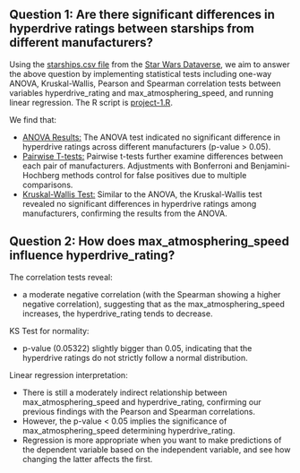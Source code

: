 ## Question 1: Are there significant differences in hyperdrive ratings between starships from different manufacturers?

Using the [starships.csv file](https://github.com/mariaciko/Statistical-tests/blob/main/starships.csv) from the [Star Wars Dataverse](https://www.kaggle.com/datasets/jsphyg/star-wars), we aim to answer the above question by implementing statistical tests including one-way ANOVA, Kruskal-Wallis, Pearson and Spearman correlation tests between variables hyperdrive_rating and max_atmosphering_speed, and running linear regression. The R script is [project-1.R](https://github.com/mariaciko/Statistical-tests/blob/main/project-1.R).

We find that:
  - <ins>ANOVA Results:</ins> The ANOVA test indicated no significant difference in hyperdrive ratings across different manufacturers (p-value > 0.05).
  - <ins>Pairwise T-tests:</ins> Pairwise t-tests further examine differences between each pair of manufacturers. Adjustments with Bonferroni and Benjamini-Hochberg methods control for false positives due to multiple comparisons.
  - <ins>Kruskal-Wallis Test:</ins> Similar to the ANOVA, the Kruskal-Wallis test revealed no significant differences in hyperdrive ratings among manufacturers, confirming the results from the ANOVA.


## Question 2: How does max_atmosphering_speed influence hyperdrive_rating?

The correlation tests reveal:
  - a moderate negative correlation (with the Spearman showing a higher negative correlation), suggesting that as the max_atmosphering_speed increases, the hyperdrive_rating tends to decrease.

KS Test for normality:
  - p-value (0.05322) slightly bigger than 0.05, indicating that the hyperdrive ratings do not strictly follow a normal distribution.

Linear regression interpretation:
  - There is still a moderately indirect relationship between max_atmosphering_speed and hyperdrive_rating, confirming our previous findings with the Pearson and Spearman correlations.
  - However, the p-value < 0.05 implies the significance of max_atmosphering_speed determining hyperdrive_rating.
  - Regression is more appropriate when you want to make predictions of the dependent variable based on the independent variable, and see how changing the latter affects the first.
